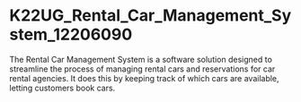 # K22UG_Rental_Car_Management_System_12206090
The Rental Car Management System is a software solution designed to streamline the process of managing rental cars and reservations for car rental agencies. It does this by keeping track of which cars are available, letting customers book cars.
